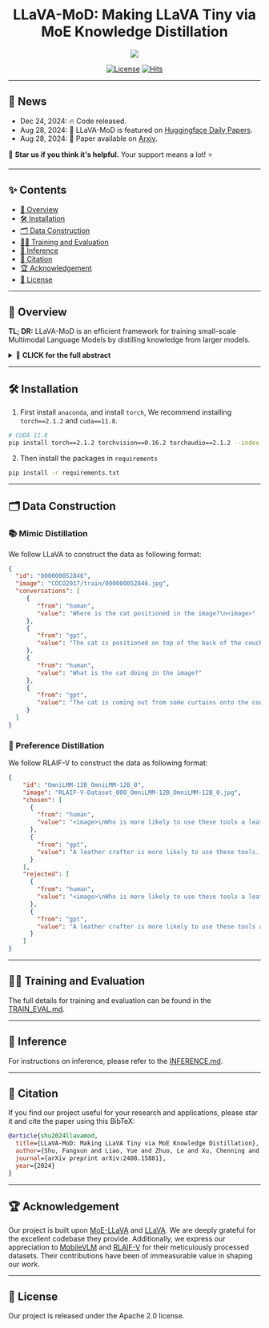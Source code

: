 # <div align="center">LLaVA-MoD: Making LLaVA Tiny via MoE Knowledge Distillation<div>

<div align="center">
<!-- [![arXiv](https://img.shields.io/badge/Arxiv-2408.15881-b31b1b.svg?logo=arXiv)](https://arxiv.org/abs/2408.15881) -->
  <a href="[https://arxiv.org/abs/2408.15881](https://arxiv.org/abs/2408.15881)"><img src="https://img.shields.io/static/v1?label=Paper&message=Arxiv:LLaVA-MOD&color=red&logo=arxiv"></a>
  
  [![License](https://img.shields.io/badge/License-Apache%202.0-yellow)](https://github.com/shufangxun/LLaVA-MoD/blob/main/LICENSE)
  [![Hits](https://hits.seeyoufarm.com/api/count/incr/badge.svg?url=https%3A%2F%2Fgithub.com%2Fshufangxun%2FLLaVA-MoD&count_bg=%2379C83D&title_bg=%23555555&icon=trustpilot.svg&icon_color=%23E7E7E7&title=Visitor&edge_flat=false)](https://hits.seeyoufarm.com)
</div>

---

## 📢 News
- Dec 24, 2024: 🔥 Code released.
- Aug 28, 2024: 🤗 LLaVA-MoD is featured on [Huggingface Daily Papers](https://huggingface.co/papers/2408.15881).
- Aug 28, 2024: 📖 Paper available on [Arxiv](https://arxiv.org/pdf/2408.15881). 

🌟 **Star us if you think it's helpful.** Your support means a lot! ⭐️

---

## ✨ Contents

- [🧭 Overview](#-overview)
- [🛠️ Installation](#-installation)
- [🗂️ Data Construction](#-data-construction)
- [🏋️‍♂️ Training and Evaluation](#-training-and-evaluation)
- [🚀 Inference](#-inference)
- [📖 Citation](#-citation)
- [🏆 Acknowledgement](#-acknowledgement)
- [📄 License](#-license)

---

## 🧭 Overview

**<b>TL; DR:</b>** LLaVA-MoD is an efficient framework for training small-scale Multimodal Language Models by distilling knowledge from larger models.

<details>
  <summary>🚀 <b>CLICK for the full abstract</b></summary>

We introduce **LLaVA-MoD**, a novel framework designed to enable the efficient training of small-scale Multimodal Language Models by distilling knowledge from large-scale MLLM. Our approach addresses two fundamental challenges in MLLM distillation:

- **Network Optimization**: We enhance the s-MLLM structure by integrating a sparse Mixture of Experts (MoE) architecture, balancing computational efficiency and model expressiveness.
  
- **Progressive Knowledge Transfer**: We propose a two-stage transfer strategy:
  1. **Mimic Distillation**: Minimizing Kullback-Leibler (KL) divergence between output distributions to help the student model emulate the teacher's understanding.
  2. **Preference Distillation**: Using Direct Preference Optimization (DPO), where the student model learns to outperform the teacher, especially in hallucination benchmarks.

Extensive experiments show **LLaVA-MoD** outperforms existing models across multimodal benchmarks while activating only a minimal number of parameters and keeping computational costs low. With **only 2B activated parameters**, **LLaVA-MoD** surpasses **Qwen-VL-Chat-7B** by an average of **8.8%**, using merely **0.3% of the training data** and **23% trainable parameters**.

These results highlight **LLaVA-MoD**’s success in distilling comprehensive knowledge from its teacher model, making it a groundbreaking solution for developing more efficient MLLMs.
</details>

---

## 🛠️ Installation

1. First install `anaconda`, and install `torch`, We recommend installing `torch==2.1.2` and `cuda==11.8`.

```bash
# CUDA 11.8
pip install torch==2.1.2 torchvision==0.16.2 torchaudio==2.1.2 --index-url https://download.pytorch.org/whl/cu118
```

2. Then install the packages in `requirements`
```bash
pip install -r requirements.txt
```
---

## 🗂️ Data Construction
### 📚 Mimic Distillation
We follow LLaVA to construct the data as following format:
```json
{
  "id": "000000052846",
  "image": "COCO2017/train/000000052846.jpg",
  "conversations": [
     {
        "from": "human",
        "value": "Where is the cat positioned in the image?\n<image>"
     },
     {
        "from": "gpt",
        "value": "The cat is positioned on top of the back of the couch in the living room."
     },
     {
        "from": "human",
        "value": "What is the cat doing in the image?"
     },
     {
        "from": "gpt",
        "value": "The cat is coming out from some curtains onto the couch and is sitting or standing on top of it."
     }
  ]
}
```

### 🧠 Preference Distillation
We follow RLAIF-V to construct the data as following format:
```json
{
    "id": "OmniLMM-12B_OmniLMM-12B_0",
    "image": "RLAIF-V-Dataset_000_OmniLMM-12B_OmniLMM-12B_0.jpg",
    "chosen": [
      {
        "from": "human",
        "value": "<image>\nWho is more likely to use these tools a leather crafter or a paper crafter?"
      },
      {
        "from": "gpt",
        "value": "A leather crafter is more likely to use these tools. The image shows various crafting tools, including scissors and a hole punch, which are commonly used in leatherworking projects. Leather is a material that requires cutting, shaping, and precise hole-punching techniques to create desired designs or patterns. In contrast, paper crafters typically use different types of tools, such as adhesives, decorative papers, or specialized cutting machines like the Silhouette Cameo, for their projects."
      }
    ],
    "rejected": [
      {
        "from": "human",
        "value": "<image>\nWho is more likely to use these tools a leather crafter or a paper crafter?"
      },
      {
        "from": "gpt",
        "value": "A leather crafter is more likely to use these tools as they consist of a hole punch, scissors, and a knife. These items are typically used in crafting projects involving fabric or leather materials for various designs and patterns. Paper crafters may also benefit from some of these tools, but their primary focus would be on paper-related projects, which might require different types of tools such as paper cutters or scrapbooking supplies."
      }
    ]
}
```

---

## 🏋️‍♂️ Training and Evaluation
The full details for training and evaluation can be found in the [TRAIN_EVAL.md](docs/TRAIN_EVAL.md).

---

## 🚀 Inference
For instructions on inference, please refer to the [INFERENCE.md](docs/INFERENCE.md).

---

## 📖 Citation
If you find our project useful for your research and applications, please star it and cite the paper using this BibTeX:
```BibTeX
@article{shu2024llavamod,
  title={LLaVA-MoD: Making LLaVA Tiny via MoE Knowledge Distillation},
  author={Shu, Fangxun and Liao, Yue and Zhuo, Le and Xu, Chenning and Zhang, Lei and Zhang, Guanghao and Shi, Haonan and Chen, Long and Zhong, Tao and He, Wanggui and Fu, Siming and others},
  journal={arXiv preprint arXiv:2408.15881},
  year={2024}
}
```
---

## 🏆 Acknowledgement
Our project is built upon [MoE-LLaVA](https://github.com/PKU-YuanGroup/MoE-LLaVA) and [LLaVA](https://github.com/haotian-liu/LLaVA). We are deeply grateful for the excellent codebase they provide. Additionally, we express our appreciation to [MobileVLM](https://github.com/Meituan-AutoML/MobileVLM) and [RLAIF-V](https://github.com/RLHF-V/RLAIF-V) for their meticulously processed datasets. Their contributions have been of immeasurable value in shaping our work.

---

## 📄 License
Our project is released under the Apache 2.0 license.

